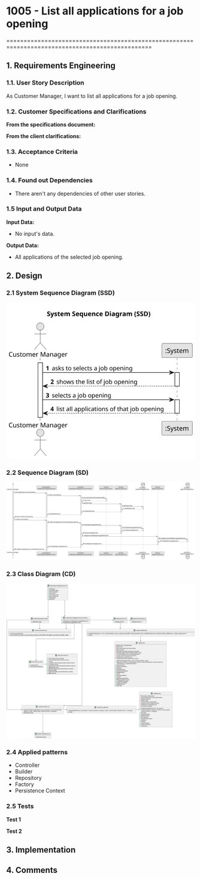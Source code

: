 # 1005 - List all applications for a job opening

================================================================================================


## 1. Requirements Engineering

### 1.1. User Story Description

As Customer Manager, I want to list all applications for a job opening.

### 1.2. Customer Specifications and Clarifications 

**From the specifications document:**


**From the client clarifications:**

### 1.3. Acceptance Criteria

* None

### 1.4. Found out Dependencies

* There aren't any dependencies of other user stories.

### 1.5 Input and Output Data

**Input Data:**

* No input's data.

**Output Data:**

* All applications of the selected job opening.


## 2. Design

### 2.1 System Sequence Diagram (SSD)

![System Sequence Diagram](1005-system-sequence-diagram.svg)

### 2.2 Sequence Diagram (SD)

![Sequence Diagram](1005-sequence-diagram-overview.svg)

### 2.3 Class Diagram (CD)

![Class Diagram](1005-class-diagram.svg)

### 2.4 Applied patterns

- Controller
- Builder
- Repository
- Factory
- Persistence Context

### 2.5 Tests

**Test 1**




**Test 2**


## 3. Implementation



## 4. Comments


